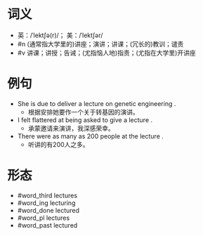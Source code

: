 # 词义
- 英：/ˈlektʃə(r)/； 美：/ˈlektʃər/
- #n (通常指大学里的)讲座；演讲；讲课；(冗长的)教训；谴责
- #v 讲课；讲授；告诫；(尤指恼人地)指责；(尤指在大学里)开讲座
# 例句
- She is due to deliver a lecture on genetic engineering .
	- 根据安排她要作一个关于转基因的演讲。
- I felt flattered at being asked to give a lecture .
	- 承蒙邀请来演讲，我深感荣幸。
- There were as many as 200 people at the lecture .
	- 听讲的有200人之多。
# 形态
- #word_third lectures
- #word_ing lecturing
- #word_done lectured
- #word_pl lectures
- #word_past lectured
